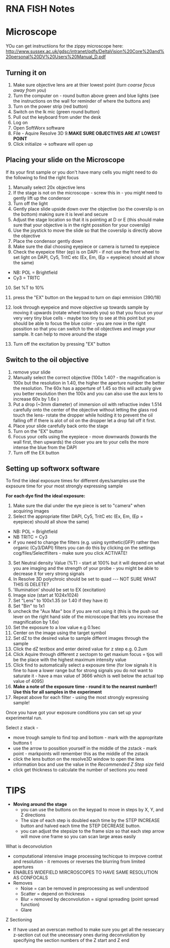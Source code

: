 RNA FISH Notes 
==============






Microscope
==============

YOu can get instructiions for the zippy microscope here:
http://www.sussex.ac.uk/gdsc/intranet/pdfs/DeltaVision%20Core%20and%20personal%20DV%20Users%20Manual_D.pdf

**Turning it on**
-----------------

1. Make sure objective lens are at thier lowest point (*turn coarse focus away from you*)
2. Turn the computer on - round button above green and blue lights (see the instructions on the wall for reminder of where the buttons are)
3. Turn on the power strip (red button)
4. Switch on the lk mic (green round button)
5. Pull out the keyboard from under the desk
6. Log on 
7. Open SoftWorx software 
8. File - Aquire Resolve 3D 
9.**MAKE SURE OBJECTIVES ARE AT LOWEST POINT**
10. Click initialize -> software will open up


**Placing your slide on the Microscope** 
-----------------------------------------
If its your first sample or you don't have many cells you might need to do the following to find the right focus 


1. Manually select 20x objective lens 
2. If the stage is not on the microscope - screw this in - you might need to gently lift up the condensor
3. Turn off the light
4. Gently place slide upside down over the objective (so the coverslip is on the bottom) making sure it is level and secure
5. Adjust the stage location so that it is pointing at D or E (this should make sure that your objective is in the right possition for your coverslip)
6. Use the joystick to move the slide so that the coverslip is directly above the objective
7. Place the condensor gently down
8. Make sure the dial choosing eyepiece or camera is turned to eyepiece 
9. Check the eyepeice filter (ep) is on DAPI - if not use the front wheel to set light on DAPI, Cy5, TritC etc (Ex, Em, (Ep = eyepiece) should all show the same)
  - NB: POL = Brightfield
  - Cy3 = TRITC
10. Set %T to 10%

11. press the "EX" button on the keypad to turn on dapi emmision (390/18)
12. look through eyepeice and move objective up towards sample by moving it upwards (rotate wheel towards you) so that you focus on your very very tiny blue cells - maybe too tiny to see at this point but you should be able to focus the blue color - you are now in the right possition so that you can switch to the oil objectives and image your sample. It can help to move around the stage 
13. Turn off the excitation by pressing "EX" button

**Switch to the oil objective**
--------------------------------
1. remove your slide 
2. Manually select the correct objective (100x 1.40? - the magnification is 100x but the resolution in 1.40, the higher the aperture number the better the resolution. The 60x has a apperture of 1.45 so this will actually give you better resolution then the 100x and you can also use the aux lens to increase 60x by 1.6x )
3. Put a drop (~3mm diameter) of immersion oil with refractive index 1.514 carefully onto the center of the objective without letting the glass rod touch the lens- rotate the dropper while holding it to prevent the oil falling off if there is alot of oil on the dropper let a drop fall off it first.
4. Place your slide carefully back onto the stage 
6. Turn on the "EX" button 
7. Focus your cells using the eyepiece - move downwards (towards the wall first, then upwards) the closer you are to your cells the more intense the blue from the DAPI 
8. Turn off the EX button


**Setting up softworx software**
--------------------------------

To find the ideal exposure times for different dyes/samples use the expsoure time for your most strongly expressing sample

**For each dye find the ideal exposure:** 
1. Make sure the dial under the eye piece is set to "camera" when acquiring images 
2. Select the appropriate filter DAPI, Cy5, TritC etc (Ex, Em, (Ep = eyepiece) should all show the same)
  - NB: POL = Brightfield
  - NB TRITC = Cy3
  - if you need to change the filters (e.g. using synthetic(GFP) rather then organic (Cy3/DAPI) filters you can do this by clicking on the settings cog/files/Selectfilters - make sure you click ACTIVATE!
3. Set Neutral density Value (%T) - start at 100% but it will depend on what you are imaging and the strength of your probe - you might be able to decrease it for very strong signals
4. In Resolve 3D polychroic should be set to quad --- NOT SURE WHAT THIS IS DELETE? 
5. 'Illumination' should be set to EX (excitation) 
6. Image size (start at 1024x1024) 
7. Set "Lens" to 100x1.35 (or 1.40 if they have it) 
8. Set "Bin" to 1x1
9. uncheck the "Aux Max" box if you are not using it (this is the push out lever on the right hand side of the microscope that lets you increase the magnification by 1.6x)
10. Set the exposure to a low value e.g 0.1sec
11. Center on the image using the target symbol 
12. Set dZ to the desired value to sample differnt images through the sample
13. Click the dZ testbox and enter deired value for z step e.g. 0.2um 
14. Click Aquire through different z sectopm to get maxium focus = tjos will be the place with the highest maximum intensity value 
15. Click find to automatically select a exposure time (for low signals it is fine to have a lower range but for strong signals you do not want to saturate it - have a max value of 3666 which is well below the actual top value of 4095) 
16. **Make a note of the exposure time - round it to the nearest number!! Use this for all samples in the experiment**
17. Repeat above for each filter - using the most strongly expressing sample! 

Once you have got your exposure conditions you can set up your experimental run. 



Select z stack - 
  - move trough sample to find top and bottom - mark with the appropritate buttons t
  - use the arrow to possition yourself in the middle of the zstack - mark point - markpoints will remember this as the middle of the zstack 
  - click the lens button on the resolve3D window to open the lens information box and use the value in the *Recommended Z Step size* field
  - click get thickness to calculate the number of sections you need 


TIPS
=====
- **Moving around the stage**
  - you can use the buttons on the keypad to move in steps by X, Y, and Z directions 
  - The size of each step is doubled each time by the STEP INCREASE button and halved each time the STEP DECREASE button.
  - you can adjust the stepsize to the frame size so that each step arrow will move one frame so you can scan large areas easily


What is deconvolution 
  - computational intensive image processing techicque to imrpove contrat and resolution - it removes or reverses the blurring from limited apertures 
  - ENABLES WIDEFIELD MIRCROSCOPES TO HAVE SAME RESOLUTION AS CONFOCALS 
  - Removes
      - Noise = can be removed in preprocessing as well understood
      - Scatter = depend on thickness 
      - Blur = removed by deconvolution = signal spreading (point spread function)
      - Glare 
  
  
Z Sectioning
  - If have used an overscan method to make sure you get all the nessecary z-section  cut out the unecessary ones during deconvolution by specifying the section numbers of the Z start and Z end 
